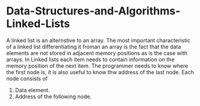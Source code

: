 # Data-Structures-and-Algorithms-Linked-Lists

A linked list is an alternstive to an array.
The most important characteristic of a linked list differentiating it froman an array is the fact that the data elements are not stored in adjacent memory positions as is the case with arrays.
In Linked lists each item needs to contain information on the memory position of the next item.
The programmer needs to know where the first node is, it is also useful to know thw address of the last node.
Each node consists of 
1. Data element.
2. Address of the following node.
